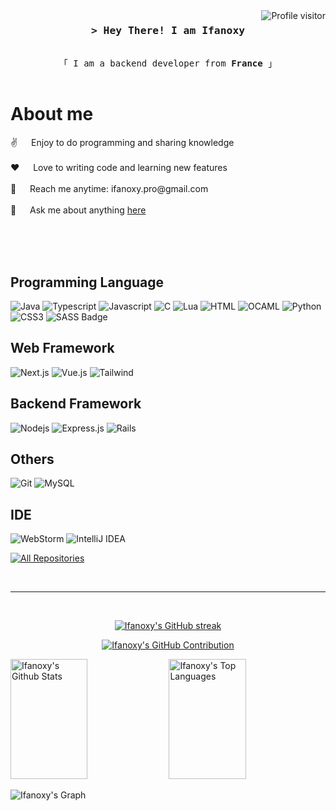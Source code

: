 <a href="https://komarev.com/ghpvc/?username=ifanoxy">
  <img align="right" src="https://komarev.com/ghpvc/?username=ifanoxy&label=Visitors&color=0e75b6&style=flat" alt="Profile visitor" />
</a>



<!-- Intro  -->
<h3 align="center">
        <samp>&gt; Hey There! I am Ifanoxy
        </samp>
</h3>


<p align="center"> 
  <samp>
    <br>
    「 I am a backend developer from <b>France</b> 」
    <br>
    <br>
  </samp>
</p>


<!-- About Section -->
 # About me
 
<p>  
 ✌️ &emsp; Enjoy to do programming and sharing knowledge <br/><br/>
 ❤️ &emsp; Love to writing code and learning new features<br/><br/>
 📧 &emsp; Reach me anytime: ifanoxy.pro@gmail.com<br/><br/>
 💬 &emsp; Ask me about anything <a href="https://github.com/ifanoxy/ifanoxy/issues">here</a>

</p>

<br/>
<br/>
<br/>

## Programming Language

![Java](https://img.shields.io/badge/java-%23ED8B00.svg?style=for-the-badge&logo=openjdk&logoColor=white)
![Typescript](https://img.shields.io/badge/Typescript-007acc?style=for-the-badge&labelColor=black&logo=typescript&logoColor=007acc)
![Javascript](https://img.shields.io/badge/Javascript-F0DB4F?style=for-the-badge&labelColor=black&logo=javascript&logoColor=F0DB4F)
![C](https://img.shields.io/badge/C-007acc?style=for-the-badge&labelColor=black&logo=C&logoColor=007acc)
![Lua](https://img.shields.io/badge/lua-%232C2D72.svg?style=for-the-badge&logo=lua&logoColor=white)
![HTML](https://img.shields.io/badge/HTML5-E34F26?style=for-the-badge&logo=html5&logoColor=white)
![OCAML](https://img.shields.io/badge/OCAML-yellow?style=for-the-badge&logo=ocaml&logoColor=white)
![Python](https://img.shields.io/badge/Python-grey?style=for-the-badge&logo=python)
![CSS3](https://img.shields.io/badge/CSS3-1572B6?style=for-the-badge&logo=css3&logoColor=white)
![SASS Badge](https://img.shields.io/badge/Sass-CC6699?style=for-the-badge&logo=sass&logoColor=white)

## Web Framework
![Next.js](https://img.shields.io/badge/next.js-000000?style=for-the-badge&logo=nextdotjs&logoColor=white)
![Vue.js](https://img.shields.io/badge/vuejs-%2335495e.svg?style=for-the-badge&logo=vuedotjs&logoColor=%234FC08D)
![Tailwind](https://img.shields.io/badge/Tailwind_CSS-092749?style=for-the-badge&logo=tailwindcss&logoColor=06B6D4&labelColor=000000)

## Backend Framework
![Nodejs](https://img.shields.io/badge/Nodejs-3C873A?style=for-the-badge&labelColor=black&logo=node.js&logoColor=3C873A)
![Express.js](https://img.shields.io/badge/Express.js-000000?style=for-the-badge&logo=express&logoColor=white)
![Rails](https://img.shields.io/badge/rails-%23CC0000.svg?style=for-the-badge&logo=ruby-on-rails&logoColor=white)

## Others 
![Git](https://img.shields.io/badge/Git-F05032?style=for-the-badge&logo=git&logoColor=white)
![MySQL](https://img.shields.io/badge/mysql-4479A1.svg?style=for-the-badge&logo=mysql&logoColor=white)

## IDE
![WebStorm](https://img.shields.io/badge/webstorm-143?style=for-the-badge&logo=webstorm&logoColor=white&color=black)
![IntelliJ IDEA](https://img.shields.io/badge/IntelliJIDEA-000000.svg?style=for-the-badge&logo=intellij-idea&logoColor=white)
<br/>


<p align="left">
  <a href="https://github.com/ifanoxy?tab=repositories" target="_blank"><img alt="All Repositories" title="All Repositories" src="https://img.shields.io/badge/-All%20Repos-2962FF?style=for-the-badge&logo=koding&logoColor=white"/></a>
</p>

<br/>
<hr/>
<br/>

<p align="center">
  <a href="https://github.com/ifanoxy">
    <img src="https://github-readme-streak-stats.herokuapp.com/?user=ifanoxy&theme=radical&border=7F3FBF&background=0D1117" alt="Ifanoxy's GitHub streak"/>
  </a>
</p>

<p align="center">
  <a href="https://github.com/ifanoxy">
    <img src="https://github-profile-summary-cards.vercel.app/api/cards/profile-details?username=ifanoxy&theme=radical" alt="Ifanoxy's GitHub Contribution"/>
  </a>
</p>

<a> 
    <a href="https://github.com/ifanoxy"><img alt="Ifanoxy's Github Stats" src="https://denvercoder1-github-readme-stats.vercel.app/api?username=ifanoxy&show_icons=true&count_private=true&theme=react&border_color=7F3FBF&bg_color=0D1117&title_color=F85D7F&icon_color=F8D866" height="192px" width="49.5%"/></a>
  <a href="https://github.com/ifanoxy"><img alt="Ifanoxy's Top Languages" src="https://denvercoder1-github-readme-stats.vercel.app/api/top-langs/?username=ifanoxy&langs_count=8&layout=compact&theme=react&border_color=7F3FBF&bg_color=0D1117&title_color=F85D7F&icon_color=F8D866" height="192px" width="49.5%"/></a>
  <br/>
</a>


![Ifanoxy's Graph](https://github-readme-activity-graph.vercel.app/graph?username=ifanoxy&custom_title=Ifanoxy's%20GitHub%20Activity%20Graph&bg_color=0D1117&color=7F3FBF&line=7F3FBF&point=7F3FBF&area_color=FFFFFF&title_color=FFFFFF&area=true)
